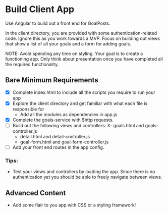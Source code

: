 # Build Client App

Use Angular to build out a front end for GoalPosts.

In the client directory, you are provided with some authentication-related code. Ignore this as you work towards a MVP. Focus on building out views that show a list of all your goals and a form for adding goals.

NOTE: Avoid spending any time on styling. Your goal is to create a functioning app. Only think about presentation once you have completed all the required functionality.

## Bare Minimum Requirements

- [X] Complete index.html to include all the scripts you require to run your app
- [X] Explore the client directory and get familiar with what each file is responsible for
  - Add all the modules as dependencies in app.js
- [X] Complete the goals-service with $http requests.
- [ ] Build out the following views and controllers:
  X- goals.html and goals-controller.js
  - detail.html and detail-controller.js
  - goal-form.html and goal-form-controller.js
- [ ] Add your front end routes in the app config.

### Tips:

- Test your views and controllers by loading the app. Since there is no authentication yet you should be able to freely navigate between views.

## Advanced Content

- Add some flair to you app with CSS or a styling framework!
